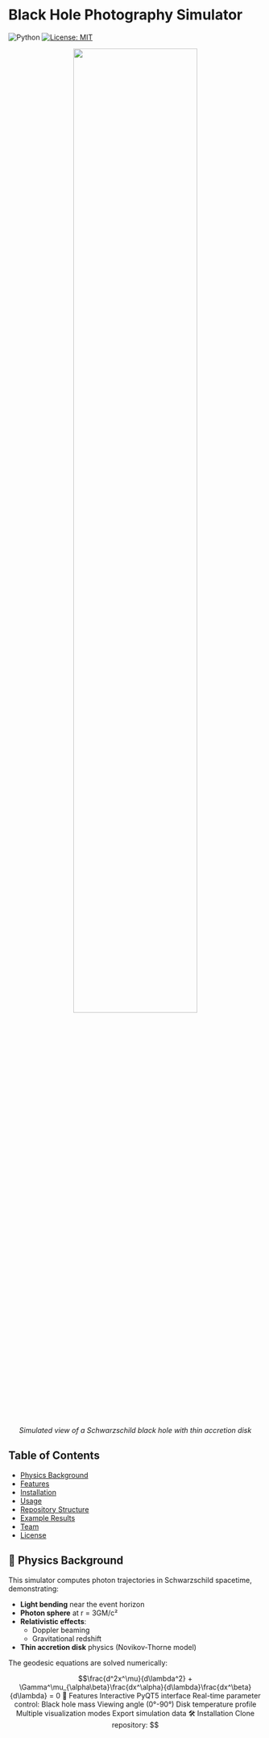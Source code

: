 # Black Hole Photography Simulator

![Python](https://img.shields.io/badge/Python-3.8+-blue)
[![License: MIT](https://img.shields.io/badge/License-MIT-yellow.svg)](LICENSE)

<p align="center">
  <img src="images/simulation_example.png" width="70%">
  <br><em>Simulated view of a Schwarzschild black hole with thin accretion disk</em>
</p>

## Table of Contents
- [Physics Background](#-physics-background)
- [Features](#-features)
- [Installation](#-installation)
- [Usage](#-usage)
- [Repository Structure](#-repository-structure)
- [Example Results](#-example-results)
- [Team](#-team)
- [License](#-license)

## 🌌 Physics Background
This simulator computes photon trajectories in Schwarzschild spacetime, demonstrating:
- **Light bending** near the event horizon
- **Photon sphere** at r = 3GM/c²
- **Relativistic effects**:
  - Doppler beaming
  - Gravitational redshift
- **Thin accretion disk** physics (Novikov-Thorne model)

The geodesic equations are solved numerically:
```math
\frac{d^2x^\mu}{d\lambda^2} + \Gamma^\mu_{\alpha\beta}\frac{dx^\alpha}{d\lambda}\frac{dx^\beta}{d\lambda} = 0



🚀 Features
Interactive PyQT5 interface

Real-time parameter control:

Black hole mass

Viewing angle (0°-90°)

Disk temperature profile

Multiple visualization modes

Export simulation data

🛠️ Installation
Clone repository:

